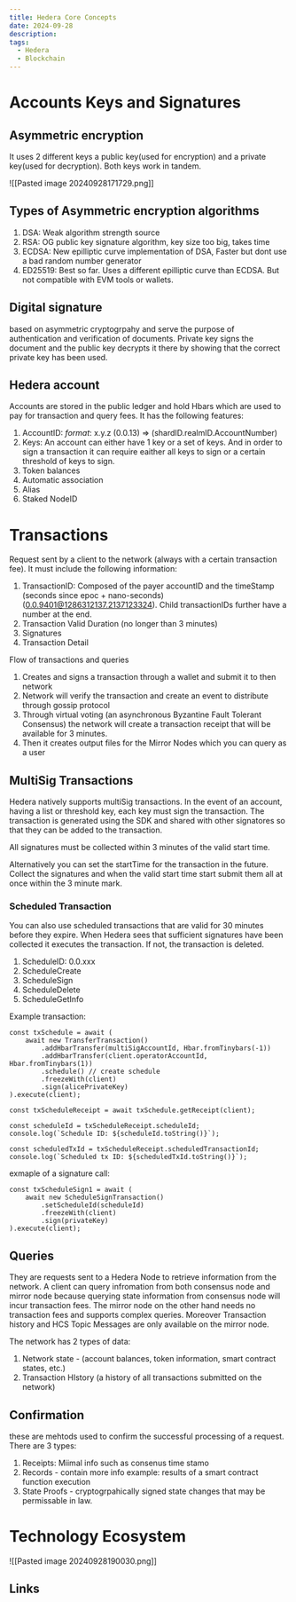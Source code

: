 ```yaml
---
title: Hedera Core Concepts
date: 2024-09-28
description: 
tags:
  - Hedera
  - Blockchain
---
```



# Accounts Keys and Signatures
## Asymmetric encryption 
It uses 2 different keys a public key(used for encryption) and a private key(used for decryption). Both keys work in tandem.

![[Pasted image 20240928171729.png]]

## Types of Asymmetric encryption algorithms
1. DSA: Weak algorithm strength source
2. RSA: OG public key signature algorithm, key size too big, takes time
3. ECDSA: New epilliptic curve implementation of DSA, Faster but dont use a bad random number generator
4. ED25519: Best so far. Uses a different epilliptic curve than ECDSA. But not compatible with EVM tools or wallets.
## Digital signature
based on asymmetric cryptogrpahy and serve the purpose of authentication and verification of documents. Private key signs the document and the public key decrypts it there by showing that the correct private key has been used.

## Hedera account
Accounts are stored in the public ledger and hold Hbars which are used to pay for transaction and query fees. 
It has the following features:
1. AccountID: *format*: x.y.z (0.0.13) => (shardID.realmID.AccountNumber)
2. Keys: An account can either have 1 key or a set of keys. And in order to sign a transaction it can require eaither all keys  to sign or a certain threshold of keys to sign.
3. Token balances
4. Automatic association
5. Alias
6. Staked NodeID

# Transactions
Request sent by a client to the network (always with a certain transaction fee). It must include the following information:
1. TransactionID: 
		Composed of the payer accountID and the timeStamp (seconds since epoc + nano-seconds) (0.0.9401@1286312137.2137123324). Child transactionIDs further have a number at the end.
1. Transaction Valid Duration (no longer than 3 minutes)
2. Signatures
3. Transaction Detail

Flow of transactions and queries
1. Creates and signs a transaction through a wallet and submit it to then network
2. Network will verify the transaction and create an event to distribute through gossip protocol
3. Through virtual voting (an asynchronous Byzantine Fault Tolerant Consensus) the network will create a transaction receipt that will be available for 3 minutes.
4. Then it creates output files for the Mirror Nodes which you can query as a user

## MultiSig Transactions
Hedera natively supports multiSig transactions. In the event of an account, having a list or threshold key, each key must sign the transaction. The transaction is generated using the SDK and shared with other signatores so that they can be added to the transaction.

All signatures must be collected within 3 minutes of the valid start time. 

Alternatively you can set the startTime for the transaction in the future. Collect the signatures and when the valid start time start submit them all at once within the 3 minute mark.

### Scheduled Transaction

You can also use scheduled transactions that are valid for 30 minutes before they expire. When Hedera sees that sufficient signatures have been collected it executes the transaction. If not, the transaction is deleted.
1. ScheduleID: 0.0.xxx
2. ScheduleCreate
3. ScheduleSign
4. ScheduleDelete
5. ScheduleGetInfo

Example transaction:
```
const txSchedule = await (
    await new TransferTransaction()
        .addHbarTransfer(multiSigAccountId, Hbar.fromTinybars(-1))
        .addHbarTransfer(client.operatorAccountId, Hbar.fromTinybars(1))
        .schedule() // create schedule
        .freezeWith(client)
        .sign(alicePrivateKey)
).execute(client);

const txScheduleReceipt = await txSchedule.getReceipt(client);

const scheduleId = txScheduleReceipt.scheduleId;
console.log(`Schedule ID: ${scheduleId.toString()}`);

const scheduledTxId = txScheduleReceipt.scheduledTransactionId;
console.log(`Scheduled tx ID: ${scheduledTxId.toString()}`);

```
exmaple of a signature call:
```
const txScheduleSign1 = await (
    await new ScheduleSignTransaction()
        .setScheduleId(scheduleId)
        .freezeWith(client)
        .sign(privateKey)
).execute(client);

```

## Queries
They are requests sent to a Hedera Node to retrieve information from the network. A client can query infromation from both consensus node and mirror node because querying state information from consensus node will incur transaction fees. The mirror node on the other hand needs no transaction fees and supports complex queries. Moreover Transaction history and HCS Topic Messages are only available on the mirror node.

The network has 2 types of data:
1. Network state - (account balances, token information, smart contract states, etc.)
2. Transaction HIstory (a history of all transactions submitted on the network)

## Confirmation
these are mehtods used to confirm the successful processing of a request.
There are 3 types:
1. Receipts: Miimal info such as consenus time stamo
2. Records - contain more info example: results of a smart contract function execution
3. State Proofs - cryptogrpahically signed state changes that may be permissable in law.

# Technology Ecosystem

![[Pasted image 20240928190030.png]]
## Links

